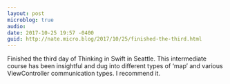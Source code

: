 ```yaml
---
layout: post
microblog: true
audio: 
date: 2017-10-25 19:57 -0400
guid: http://nate.micro.blog/2017/10/25/finished-the-third.html
---
```

Finished the third day of Thinking in Swift in Seattle. This intermediate course has been insightful and dug into different types of ‘map’ and various ViewController communication types. I recommend it. 
